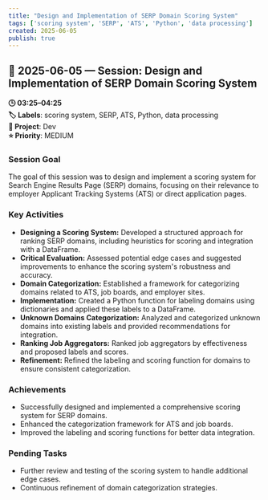 ```yaml
---
title: "Design and Implementation of SERP Domain Scoring System"
tags: ['scoring system', 'SERP', 'ATS', 'Python', 'data processing']
created: 2025-06-05
publish: true
---
```


## 📅 2025-06-05 — Session: Design and Implementation of SERP Domain Scoring System

**🕒 03:25–04:25**  
**🏷️ Labels**: scoring system, SERP, ATS, Python, data processing  
**📂 Project**: Dev  
**⭐ Priority**: MEDIUM  


### Session Goal
The goal of this session was to design and implement a scoring system for Search Engine Results Page (SERP) domains, focusing on their relevance to employer Applicant Tracking Systems (ATS) or direct application pages.

### Key Activities
- **Designing a Scoring System:** Developed a structured approach for ranking SERP domains, including heuristics for scoring and integration with a DataFrame.
- **Critical Evaluation:** Assessed potential edge cases and suggested improvements to enhance the scoring system's robustness and accuracy.
- **Domain Categorization:** Established a framework for categorizing domains related to ATS, job boards, and employer sites.
- **Implementation:** Created a Python function for labeling domains using dictionaries and applied these labels to a DataFrame.
- **Unknown Domains Categorization:** Analyzed and categorized unknown domains into existing labels and provided recommendations for integration.
- **Ranking Job Aggregators:** Ranked job aggregators by effectiveness and proposed labels and scores.
- **Refinement:** Refined the labeling and scoring function for domains to ensure consistent categorization.

### Achievements
- Successfully designed and implemented a comprehensive scoring system for SERP domains.
- Enhanced the categorization framework for ATS and job boards.
- Improved the labeling and scoring functions for better data integration.

### Pending Tasks
- Further review and testing of the scoring system to handle additional edge cases.
- Continuous refinement of domain categorization strategies.
